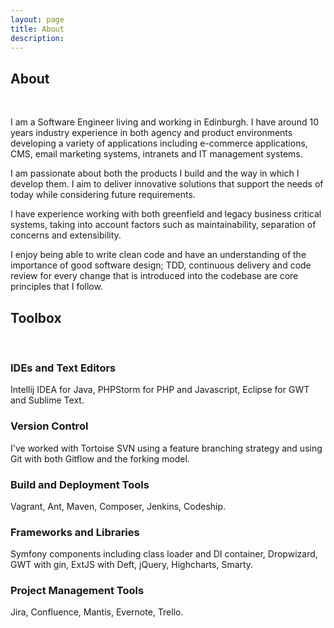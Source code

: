 ```yaml
---
layout: page
title: About
description:
---
```



## About

&nbsp;

I am a Software Engineer living and working in Edinburgh. I have around 10 years industry experience in both agency and product environments developing a variety of applications including e-commerce applications, CMS, email marketing systems, intranets and IT management systems.

I am passionate about both the products I build and the way in which I develop them. I aim to deliver innovative solutions that support the needs of today while considering future requirements.

I have experience working with both greenfield and legacy business critical systems, taking into account factors such as maintainability, separation of concerns and extensibility.

I enjoy being able to write clean code and have an understanding of the importance of good software design; TDD, continuous delivery and code review for every change that is introduced into the codebase are core principles that I follow.

## Toolbox

&nbsp;

### IDEs and Text Editors

Intellij IDEA for Java, PHPStorm for PHP and Javascript, Eclipse for GWT and Sublime Text.

### Version Control

I've worked with Tortoise SVN using a feature branching strategy and using Git with both Gitflow and the forking model.

### Build and Deployment Tools

Vagrant, Ant, Maven, Composer, Jenkins, Codeship.

### Frameworks and Libraries

Symfony components including class loader and DI container, Dropwizard, GWT with gin, ExtJS with Deft, jQuery, Highcharts, Smarty.

### Project Management Tools

Jira, Confluence, Mantis, Evernote, Trello.

&nbsp;
